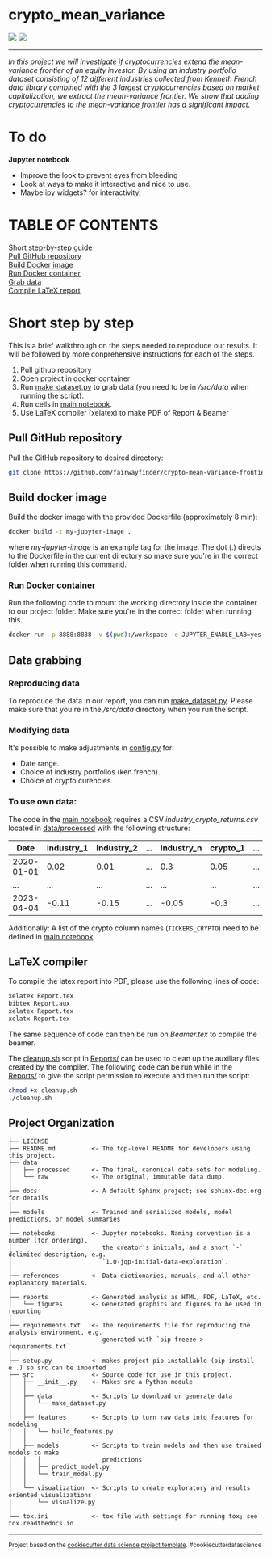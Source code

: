 # crypto_mean_variance
[![](https://img.shields.io/badge/go_to-main_notebook-green)](notebooks/MAIN.ipynb)
[![](https://img.shields.io/badge/go_to-course_homepage-blue)](https://github.com/ipozdeev/it-skills-for-research)

---
*In this project we will investigate if cryptocurrencies extend the mean-variance frontier of an equity investor. By using an industry portfolio dataset consisting of 12 different industries collected from Kenneth French data library combined with the 3 largest cryptocurrencies based on market capitalization, we extract the mean-variance frontier. We show that adding cryptocurrencies to the mean-variance frontier has a significant impact.*

# To do

**Jupyter notebook**
* Improve the look to prevent eyes from bleeding
* Look at ways to make it interactive and nice to use. 
 * Maybe ipy widgets? for interactivity. 

# TABLE OF CONTENTS
[Short step-by-step guide](#short-step-by-step) \
[Pull GitHub repository](#pull-github-repository) \
[Build Docker image](#build-docker-image) \
[Run Docker container](#run-docker-container) \
[Grab data](#data-grabbing) \
[Compile LaTeX report](#latex-compiler) 


# Short step by step
This is a brief walkthrough on the steps needed to reproduce our results. It will be followed by more conprehensive instructions for each of the steps. 
1. Pull github repository
2. Open project in docker container
3. Run [make_dataset.py](src/data/make_dataset.py) to grab data (you need to be in */src/data* when running the script).
4. Run cells in [main notebook](/notebooks/MAIN.ipynb).
5. Use LaTeX compiler (xelatex) to make PDF of Report & Beamer

## Pull GitHub repository
Pull the GitHub repository to desired directory:
```bash
git clone https://github.com/fairwayfinder/crypto-mean-variance-frontier.git
```

## Build docker image
Build the docker image with the provided Dockerfile (approximately 8 min):
```bash
docker build -t my-jupyter-image .
```
where *my-jupyter-image* is an example tag for the image. The dot (.) directs to the Dockerfile in the current directory so make sure you're in the correct folder when running this command. 

### Run Docker container
Run the following code to mount the working directory inside the container to our project folder. Make sure you're in the correct folder when running this. 

```bash
docker run -p 8888:8888 -v $(pwd):/workspace -e JUPYTER_ENABLE_LAB=yes -w /workspace -e JUPYTER_TOKEN='' my-jupyter-image
```

## Data grabbing
### Reproducing data
To reproduce the data in our report, you can run [make_dataset.py](/src/data/make_dataset.py). Please make sure that you're in the */src/data* directory when you run the script. 

### Modifying data
It's possible to make adjustments in [config.py](src/data/config.py) for:
* Date range.
* Choice of industry portfolios (ken french).
* Choice of crypto curencies. 

### To use own data:
The code in the [main notebook](notebooks/MAIN.ipynb) requires a CSV *industry_crypto_returns.csv* located in [data/processed](data/processed/) with the following structure:

<center>

| Date       | industry_1 | industry_2 | ... | industry_n | crypto_1 | ... | crypto_n |
|------------|------------|------------|-----|------------|----------|-----|----------|
| 2020-01-01 | 0.02       | 0.01       | ... | 0.3        | 0.05     | ... | 0.04     |
| ...        | ...        | ...        | ... | ...        | ...      | ... | ...      |
| 2023-04-04 | -0.11      | -0.15      | ... | -0.05      | -0.3     | ... | -0.22    |

</center>

Additionally: A list of the crypto column names (`TICKERS_CRYPTO`) need to be defined in [main notebook](notebooks/MAIN.ipynb).


## LaTeX compiler
To compile the latex report into PDF, please use the following lines of code:

```bash
xelatex Report.tex
bibtex Report.aux
xelatex Report.tex
xelatx Report.tex
```
The same sequence of code can then be run on *Beamer.tex* to compile the beamer. 

The [cleanup.sh](Reports/cleanup.sh) script in [Reports/](Reports/) can be used to clean up the auxiliary files created by the compiler. The following code can be run while in the [Reports/](Reports/) to give the script permission to execute and then run the script:

```bash
chmod +x cleanup.sh
./cleanup.sh 
```

Project Organization
------------

    ├── LICENSE
    ├── README.md          <- The top-level README for developers using this project.
    ├── data
    │   ├── processed      <- The final, canonical data sets for modeling.
    │   └── raw            <- The original, immutable data dump.
    │
    ├── docs               <- A default Sphinx project; see sphinx-doc.org for details
    │
    ├── models             <- Trained and serialized models, model predictions, or model summaries
    │
    ├── notebooks          <- Jupyter notebooks. Naming convention is a number (for ordering),
    │                         the creator's initials, and a short `-` delimited description, e.g.
    │                         `1.0-jqp-initial-data-exploration`.
    │
    ├── references         <- Data dictionaries, manuals, and all other explanatory materials.
    │
    ├── reports            <- Generated analysis as HTML, PDF, LaTeX, etc.
    │   └── figures        <- Generated graphics and figures to be used in reporting
    │
    ├── requirements.txt   <- The requirements file for reproducing the analysis environment, e.g.
    │                         generated with `pip freeze > requirements.txt`
    │
    ├── setup.py           <- makes project pip installable (pip install -e .) so src can be imported
    ├── src                <- Source code for use in this project.
    │   ├── __init__.py    <- Makes src a Python module
    │   │
    │   ├── data           <- Scripts to download or generate data
    │   │   └── make_dataset.py
    │   │
    │   ├── features       <- Scripts to turn raw data into features for modeling
    │   │   └── build_features.py
    │   │
    │   ├── models         <- Scripts to train models and then use trained models to make
    │   │   │                 predictions
    │   │   ├── predict_model.py
    │   │   └── train_model.py
    │   │
    │   └── visualization  <- Scripts to create exploratory and results oriented visualizations
    │       └── visualize.py
    │
    └── tox.ini            <- tox file with settings for running tox; see tox.readthedocs.io


--------


<p><small>Project based on the <a target="_blank" href="https://drivendata.github.io/cookiecutter-data-science/">cookiecutter data science project template</a>. #cookiecutterdatascience</small></p>


